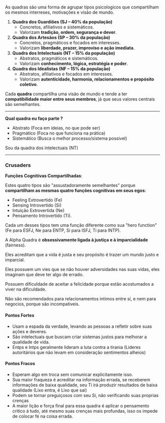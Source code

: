 As quadras são uma forma de agrupar tipos psicologicos que compartilham os mesmos interreses, motivações e visão de mundo. 

1. **Quadra dos Guardiões (SJ – 40% da população)**
    - Concretos, afiliativos e sistemáticos.
    - Valorizam **tradição, ordem, segurança e dever**.
2. **Quadra dos Artesãos (SP – 30% da população)**
    - Concretos, pragmáticos e focados em interesses.
    - Valorizam **liberdade, prazer, improviso e ação imediata**.
3. **Quadra dos Intelectuais (NT – 15% da população)**
    - Abstratos, pragmáticos e sistemáticos.
    - Valorizam **conhecimento, lógica, estratégia e poder**.
4. **Quadra dos Idealistas (NF – 15% da população)**
    - Abstratos, afiliativos e focados em interesses.
    - Valorizam **autenticidade, harmonia, relacionamentos e propósito coletivo**.

 Cada **quadra** compartilha uma visão de mundo e tende a ter **compatibilidade maior entre seus membros**, já que seus valores centrais são semelhantes.

----

**Qual quadra eu faço parte ?** 
- Abstrato (Foca em ideias, no que pode ser)
- Pragmático (Foca no que funciona na prática)
- Sistemático (Busca o melhor processo/sistema possivel)

Sou da quadra dos intelectuais (NT)

---

### Crusaders 

**Funções Cognitivas Compartilhadas**: 

Estes quatro tipos são "assustadoramente semelhantes" porque **compartilham as mesmas quatro funções cognitivas em seus egos**: 

- Feeling Extrovertido (Fe)
- Sensing Introvertido (Si)
- Intuição Extrovertida (Ne)
- Pensamento Introvertido (Ti). 

Cada um desses tipos tem uma função diferente como sua "hero function" (Fe para ESFJ, Ne para ENTP, Si para ISFJ, Ti para INTP).

A Alpha Quadra é **obsessivamente ligada à justiça e à imparcialidade** (fairness). 

Eles acreditam que a vida é justa e seu propósito é trazer um mundo justo e imparcial.

Eles possuem um vies que se não houver adversidades nas suas vidas, eles imaginam que deve ter algo de errado.

Possuem dificuldade de aceitar a felicidade porque estão acostumados a viver na dificuldade. 

Não são recomendados para relacionamentos intimos entre sí, e nem para negocios, porque são incompativeis. 

#### Pontos Fortes 

- Usam a espada da verdade, levando as pessoas a refletir sobre suas ações e deveres.
- São intelectuais que buscam criar sistemas justos para melhorar a qualidade de vida. 
- Entps e Intps geralmente lideram a luta contra a tirania (Lideres autoritários que não levam em consideração sentimentos alheios)

#### Pontos Fracos

- Esperam algo em troca sem comunicar explicitamente isso.
- Sua maior fraqueza é acreditar na informação errada, se receberem informações de baixa qualidade, seu Ti irá produzir resultados de baixa qualidade (Lixo entra, é Lixo que sai)
- Podem se tornar preguiçosos com seu Si, não verificando suas proprias crenças 
- A maior lição e força final para essa quadra é aplicar o pensamento critico á tudo, até mesmo suas crenças mais profundas, isso os impede de colocar fé na coisa errada. 


